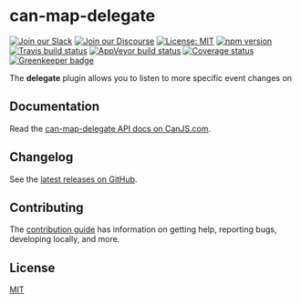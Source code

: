 # can-map-delegate

[![Join our Slack](https://img.shields.io/badge/slack-join%20chat-611f69.svg)](https://www.bitovi.com/community/slack?utm_source=badge&utm_medium=badge&utm_campaign=pr-badge&utm_content=badge)
[![Join our Discourse](https://img.shields.io/discourse/https/forums.bitovi.com/posts.svg)](https://forums.bitovi.com/?utm_source=badge&utm_medium=badge&utm_campaign=pr-badge&utm_content=badge)
[![License: MIT](https://img.shields.io/badge/license-MIT-blue.svg)](https://github.com/canjs/can-map-delegate/blob/master/LICENSE.md)
[![npm version](https://badge.fury.io/js/can-map-delegate.svg)](https://www.npmjs.com/package/can-map-delegate)
[![Travis build status](https://travis-ci.org/canjs/can-map-delegate.svg?branch=master)](https://travis-ci.org/canjs/can-map-delegate)
[![AppVeyor build status](https://ci.appveyor.com/api/projects/status/github/canjs/can-map-delegate?branch=master&svg=true)](https://ci.appveyor.com/project/matthewp/can-map-delegate)
[![Coverage status](https://coveralls.io/repos/github/canjs/can-map-delegate/badge.svg?branch=master)](https://coveralls.io/github/canjs/can-map-delegate?branch=master)
[![Greenkeeper badge](https://badges.greenkeeper.io/canjs/can-map-delegate.svg)](https://greenkeeper.io/)

The __delegate__ plugin allows you to listen to more specific event changes on 

## Documentation

Read the [can-map-delegate API docs on CanJS.com](https://canjs.com/doc/can-map-delegate.html).

## Changelog

See the [latest releases on GitHub](https://github.com/canjs/can-map-delegate/releases).

## Contributing

The [contribution guide](https://github.com/canjs/can-map-delegate/blob/master/CONTRIBUTING.md) has information on getting help, reporting bugs, developing locally, and more.

## License

[MIT](https://github.com/canjs/can-map-delegate/blob/master/LICENSE.md)

